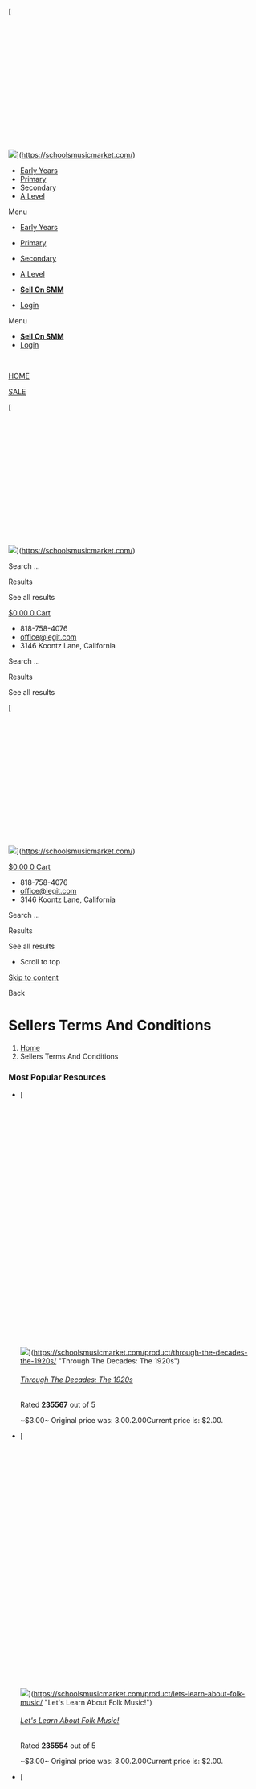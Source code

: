 [![](data:image/svg+xml,%3Csvg%20xmlns='http://www.w3.org/2000/svg'%20viewBox='0%200%20500%20250'%3E%3C/svg%3E)

![](https://schoolsmusicmarket.com/wp-content/uploads/2023/07/SMM-Logo.png)](https://schoolsmusicmarket.com/)

* [Early Years](https://schoolsmusicmarket.com/market/filter/year_group:87/)
* [Primary](https://schoolsmusicmarket.com/market/filter/year_group:88%2C89%2C90%2C91%2C92%2C93/)
* [Secondary](https://schoolsmusicmarket.com/market/filter/year_group:98%2C99%2C95%2C96%2C97/)
* [A Level](https://schoolsmusicmarket.com/market/filter/year_group:101%2C102/)

Menu

* [Early Years](https://schoolsmusicmarket.com/market/filter/year_group:87/)
* [Primary](https://schoolsmusicmarket.com/market/filter/year_group:88%2C89%2C90%2C91%2C92%2C93/)
* [Secondary](https://schoolsmusicmarket.com/market/filter/year_group:98%2C99%2C95%2C96%2C97/)
* [A Level](https://schoolsmusicmarket.com/market/filter/year_group:101%2C102/)

* [**Sell On SMM**](https://schoolsmusicmarket.com/sell-your-music-resources/)
* [Login](https://schoolsmusicmarket.com/login/)

Menu

* [**Sell On SMM**](https://schoolsmusicmarket.com/sell-your-music-resources/)
* [Login](https://schoolsmusicmarket.com/login/)

[](https://schoolsmusicmarket.com/cart/)

[](https://schoolsmusicmarket.com/wishlist/)

 [](https://schoolsmusicmarket.com/product/live-music-performance-venue-research-and-communication-presentation/)

[HOME](https://schoolsmusicmarket.com/seller-dashboard)

[SALE](https://schoolsmusicmarket.com/market/jsf/epro-products/sort/orderby%3Asales_number%3Border%3ADESC/)

[![](data:image/svg+xml,%3Csvg%20xmlns='http://www.w3.org/2000/svg'%20viewBox='0%200%20500%20250'%3E%3C/svg%3E)

![](https://schoolsmusicmarket.com/wp-content/uploads/2023/07/SMM-Logo.png)](https://schoolsmusicmarket.com/)

Search ...  

Results

See all results

[$0.00 0 Cart](#)

[](https://schoolsmusicmarket.com/seller-dashboard/)

* 818-758-4076
* office@legit.com
* 3146 Koontz Lane, California

Search ...  

Results

See all results

[![](data:image/svg+xml,%3Csvg%20xmlns='http://www.w3.org/2000/svg'%20viewBox='0%200%20500%20250'%3E%3C/svg%3E)

![](https://schoolsmusicmarket.com/wp-content/uploads/2023/07/SMM-Logo.png)](https://schoolsmusicmarket.com/)

[$0.00 0 Cart](#)

[](https://schoolsmusicmarket.com/seller-dashboard/)

* 818-758-4076
* office@legit.com
* 3146 Koontz Lane, California

Search ...  

Results

See all results

* Scroll to top
    

[Skip to content](#main)

Back

Sellers Terms And Conditions
============================

1. [Home](https://schoolsmusicmarket.com/)
2. Sellers Terms And Conditions

### Most Popular Resources

* [![](data:image/svg+xml,%3Csvg%20xmlns='http://www.w3.org/2000/svg'%20viewBox='0%200%20300%20300'%3E%3C/svg%3E)
    
    ![](https://schoolsmusicmarket.com/wp-content/uploads/2024/04/THE-1920S-750-x-500-px-300x300.png)](https://schoolsmusicmarket.com/product/through-the-decades-the-1920s/ "Through The Decades: The 1920s")
    
    ###### [Through The Decades: The 1920s](https://schoolsmusicmarket.com/product/through-the-decades-the-1920s/ "Through The Decades: The 1920s")
    
    Rated **235567** out of 5
    
    ~$3.00~ Original price was: $3.00.$2.00Current price is: $2.00.
    
* [![](data:image/svg+xml,%3Csvg%20xmlns='http://www.w3.org/2000/svg'%20viewBox='0%200%20300%20300'%3E%3C/svg%3E)
    
    ![](https://schoolsmusicmarket.com/wp-content/uploads/2024/04/FOLK-MUSIC-750-x-500-px-300x300.png)](https://schoolsmusicmarket.com/product/lets-learn-about-folk-music/ "Let's Learn About Folk Music!")
    
    ###### [Let's Learn About Folk Music!](https://schoolsmusicmarket.com/product/lets-learn-about-folk-music/ "Let's Learn About Folk Music!")
    
    Rated **235554** out of 5
    
    ~$3.00~ Original price was: $3.00.$2.00Current price is: $2.00.
    
* [![](data:image/svg+xml,%3Csvg%20xmlns='http://www.w3.org/2000/svg'%20viewBox='0%200%20300%20300'%3E%3C/svg%3E)
    
    ![](https://schoolsmusicmarket.com/wp-content/uploads/2024/04/JAZZ-MUSIC-750-x-500-px-300x300.png)](https://schoolsmusicmarket.com/product/lets-learn-about-jazz-music/ "Let's Learn About Jazz Music!")
    
    ###### [Let's Learn About Jazz Music!](https://schoolsmusicmarket.com/product/lets-learn-about-jazz-music/ "Let's Learn About Jazz Music!")
    
    Rated **235541** out of 5
    
    ~$3.00~ Original price was: $3.00.$2.00Current price is: $2.00.
    
* [![](data:image/svg+xml,%3Csvg%20xmlns='http://www.w3.org/2000/svg'%20viewBox='0%200%20300%20300'%3E%3C/svg%3E)
    
    ![](https://schoolsmusicmarket.com/wp-content/uploads/2024/04/BLUES-MUSIC-750-x-500-px-300x300.png)](https://schoolsmusicmarket.com/product/lets-learn-about-blues-music/ "Let's Learn About Blues Music!")
    
    ###### [Let's Learn About Blues Music!](https://schoolsmusicmarket.com/product/lets-learn-about-blues-music/ "Let's Learn About Blues Music!")
    
    Rated **235528** out of 5
    
    ~$3.00~ Original price was: $3.00.$2.00Current price is: $2.00.
    
* [![](data:image/svg+xml,%3Csvg%20xmlns='http://www.w3.org/2000/svg'%20viewBox='0%200%20300%20300'%3E%3C/svg%3E)
    
    ![](https://schoolsmusicmarket.com/wp-content/uploads/2024/04/COUNTRY-MUSIC-750-x-500-px-300x300.png)](https://schoolsmusicmarket.com/product/lets-learn-about-country-music/ "Let's Learn About Country Music!")
    
    ###### [Let's Learn About Country Music!](https://schoolsmusicmarket.com/product/lets-learn-about-country-music/ "Let's Learn About Country Music!")
    
    Rated **235515** out of 5
    
    ~$3.00~ Original price was: $3.00.$2.00Current price is: $2.00.
    

We'll send you everything you need to make this year's celebration unforgettable.

   

First Name 

Second Name 

Email 

School Type

Primary School Teacher Secondary School Teacher

Register For Free

### More From The Blog...

* ###### [Engaging Parents and the Community in Music Education](https://schoolsmusicmarket.com/engaging-parents-and-the-community-in-music-education/)
    
* ###### [Building Confidence and Performance Skills in Music Education](https://schoolsmusicmarket.com/building-confidence-and-performance-skills-in-music-education/)
    
* ###### [Utilising Online Resources and Apps in Music Education](https://schoolsmusicmarket.com/utilising-online-resources-and-apps-in-music-education/)
    

Welcome to Schools Music Market (referred to in this policy as “Schools Music Market,” “SMM,” “us,” “we,” or “our”). These Terms of Service (“Terms”) govern your relationship with SMM and provide important information about your legal rights.

By accessing and using our marketplace located at schoolsmusicmarket.com and related subdomains, you agree to abide by these Terms. Please read them carefully.

1. **Introduction**

1.1 SMM is an open platform that allows educators and creators to discover, buy, sell, and share original content for teaching and learning, classroom decor, and supplies (“Resources”). Resources may include electronically delivered files, digital products, streaming video, physical or used goods, and other product types. SMM reserves the right to withdraw Resources if they are deemed to be in breach of our terms. A Resource, together with its title, description, and other listing information, constitutes a “Resource Listing.” SMM does not own or sell Resources for or on behalf of Sellers.

2. **Purchases**

2.1 When making purchases on SMM, you are responsible for paying any amounts due, including applicable taxes. The list price for each item will be charged in GB Sterling. By placing an order, you represent and warrant that the billing information you’ve provided is accurate.

3. **Income Tax**

3.1 SMM does not pay income tax on your behalf to any tax authority. There is no withholding tax on any author royalty payments made by SMM to you. However, as a Seller, you may need to submit a tax return to the tax authorities to report and pay any income tax that may be due on your royalty payments.

4. **Sellers Outside Of The UK**

4.1 SMM permits the selling of Resources from outside the UK. As a Seller, you accept the responsibility to comply with the laws of the country you are located in. The SMM site supports multiple currencies for buyers, which is dependent on their IP address. However, the royalty you receive for each sale will be paid in the same currency as the price you have set for your Resource.

5. **Account Closure**

5.1 Closure by SMM: We may, at our discretion, close or suspend the Account of any Member at any time for any reason, with or without notice.

5.2 Closure by You: You have the right to close your SMM account at any time, without notice to us.

5.3 Effect of Account Closure: After your account is closed, you will no longer have access to your Account information, past purchases, uploaded Resources, and many of the features of our Services that require an Account. If you close your Account on your own, you can reopen it anytime by logging in again. If you would like SMM to close your Account permanently, please contact us.

5.4 If you’re a Seller, any Resources you’ve posted will no longer be searchable, and your Resource pages will not be available to Users. However, your paid Resources will remain accessible to the Accounts of Members who have previously purchased them.

6. **Discontinue Services**

6.1 We may change, suspend, or discontinue offering our Services at any time. Any suspension or discontinuation may result in the unavailability of your Account, Resources, and Content. We are not liable to you for any impact a change, suspension, or discontinuation may have, including the loss of access to purchased Resources or loss of income from the inability to sell Resources through our Services.

7. **Resource Licensing Policy**

7.1 License: Sellers own and maintain the intellectual property rights in their Resources and grant Members licenses to use such Resources. When you purchase a Resource, you are purchasing a license to use the Resource in accordance with the terms of this Resource Licensing Policy.

7.2 Individual License: An Individual License is a license that can only be assigned to a single specific individual user (“Assignee”) for their lifetime use. Individual Licenses are non-transferable and may not be used by or reallocated to a different Assignee. With an Individual License, the Seller grants the purchasing Member a non-exclusive, perpetual, irrevocable, non-transferable, non-sublicensable, worldwide, limited license to use the Resource for the purposes and under the conditions described below. Additional rights may be granted by the Seller.

7.3 Usage Permissions for Individual License:

7.3.1 Assign use of the Resource to one Assignee. Once an Assignee has been designated, the license cannot be used by any other individual, but additional licenses can be purchased as needed.

7.3.2 Use the Resource for personal, educational, and instructional purposes only (“Personal Use”). This includes using the Resource for personal study or teaching students.

7.3.3 Print and make copies of downloadable Resources as necessary for Personal Use. Copies may be made for students, classroom aides, and substitute teachers. Copies may also be made for review purposes by students’ parents, classroom observers, supervisors, or school administrators. Hard goods and video resources may not be copied, shared, or reproduced.

7.3.4 Deliver Resources electronically to Permitted Recipients. Resources may be electronically delivered to your students and, if necessary, their parent/caregiver. However, uploading Resources to websites, applications, shared drives, or other sites or services that enable access by anyone other than Permitted Recipients is prohibited.

7.3.5 Commercial Restrictions: You may not use the Resource, in whole or in part, for commercial purposes. This includes selling, using for advertising or marketing, or using in connection with a business or profit-making activity.

7.3.6 Sharing Restrictions: Except for electronic delivery to Permitted Recipients, you may not post or make the Resource available on any website, application, shared drive, or other sites or services.

7.4 Intellectual Property and Security:

7.4.1 All aspects of the Site and the Apps, including text, graphics, photographs, logos, videos, user interfaces, trademarks, computer code, and other content (collectively, “Site Assets”), are owned or controlled by SMM and are protected by intellectual property rights.

7.4.2 You may not use, reproduce, copy, modify, republish, perform, display, disassemble, reverse engineer, translate, or distribute Site Assets for any commercial purpose without explicit permission from SMM.

7.4.3 Prior to uploading any Content, you are responsible for ensuring that it does not contain or transmit viruses, malware, or other harmful software programs.

8. **Reporting Intellectual Property Violations:**

8.1 We respect the intellectual property rights of others and expect the same from our Sellers. Any material, information, communication, data, or anything else posted by a Seller must not infringe on the copyrights, trademarks, or patent rights of others. Sellers must ensure that their Resources are their original work or that they have a valid license or authorization to use any content created by someone else.

8.2 It is our policy to close the Accounts of Sellers who repeatedly or egregiously violate this policy.

9. **Marketplace Earnings and Payouts:**

9.1 Marketplace Earnings: When someone purchases a Seller’s Resource, the payment will be processed, and the royalties will be added to the Seller’s balance. Sellers can view their balance in the sales section of their vendor Dashboard.

9.2 Withdrawal of Balance: Sellers can manually withdraw their account balance to their designated payment method once it reaches the minimum withdrawal threshold specified by SMM. Withdrawal requests may be subject to processing fees or transaction charges imposed by the payment service provider.

9.3 Payment Schedule: SMM operates on a payment schedule, and Sellers can expect their earnings to be processed and paid out according to the schedule specified by SMM. However, please note that actual payment processing and transfer times may vary depending on the payment service provider and other external factors.

9.4 Taxes and Fees: Sellers are responsible for any taxes, fees, or other charges associated with their earnings from the marketplace. It is the Seller’s obligation to comply with all applicable tax laws and regulations, including reporting and payment of any taxes due on their earnings.

10. **Disclaimer of Warranty:**

10.1 SMM provides the marketplace and Services on an “as is” and “as available” basis. We make no representations or warranties of any kind, express or implied, regarding the accuracy, reliability, or availability of the Services or the Resources listed on the marketplace. Your use of the Services and Resources is at your own risk.

10.2 SMM does not warrant that the marketplace will meet your specific requirements, that the Services will be uninterrupted, timely, secure, or error-free, or that any errors or defects in the marketplace or Services will be corrected.

11. **Limitation of Liability:**

11.1 To the maximum extent permitted by applicable law, in no event shall SMM be liable for any indirect, incidental, special, consequential, or punitive damages, including but not limited to damages for loss of profits, goodwill, use, data, or other intangible losses, arising out of or in connection with your use of or inability to use the marketplace or Services.

11.2 SMM’s total liability to you for any claims arising out of or related to the marketplace or Services shall not exceed the total amount paid by you, if any, to SMM in the twelve (12) months prior to the event giving rise to such liability.

12. **Governing Law and Jurisdiction:**

12.1 These Terms and any disputes arising out of or in connection with them shall be governed by and construed in accordance with the laws of the United Kingdom.

12.2 Any legal actions or proceedings arising out of or relating to these Terms shall be brought exclusively in the courts of the United Kingdom, and you hereby consent to the personal jurisdiction of such courts.

Thank you for using Schools Music Market. We hope you find our platform beneficial for your educational needs. If you have any questions or concerns regarding these Terms, please contact us for further assistance.

Search for 

![](data:image/svg+xml,%3Csvg%20xmlns='http://www.w3.org/2000/svg'%20viewBox='0%200%20500%20250'%3E%3C/svg%3E)

![](https://schoolsmusicmarket.com/wp-content/uploads/2023/07/SMM-Logo.png)

[SALE](https://schoolsmusicmarket.com/market/jsf/epro-products/sort/orderby%3Asales_number%3Border%3ADESC/)

[LIST](https://www.schoolsmusicmarket.com/wishlist)

Browse Resources
----------------

Search ...   

Results

See all results

 [](https://schoolsmusicmarket.com/product/witch-note-halloween-music-worksheets/)

###### Browse By Year/Grade

[EYFS](https://schoolsmusicmarket.com/market/jsf/epro-products/tax/year_group:87/)

[Year 1 / K](https://schoolsmusicmarket.com/market/filter/year_group:88/)

[Year 2 / Grade 1](https://schoolsmusicmarket.com/market/filter/year_group:89/) 

[Year 3 / Grade 2](https://schoolsmusicmarket.com/market/filter/year_group:90/)

[Year 4/ Grade 3](https://schoolsmusicmarket.com/market/filter/year_group:91/)

[Year 5/ Grade 4](https://schoolsmusicmarket.com/market/filter/year_group:92/)

[Year 6 / Grade 5](https://schoolsmusicmarket.com/market/filter/year_group:93/)

[Year 7 / Grade 6](https://schoolsmusicmarket.com/market/filter/year_group:95/)

[Year 8 / Grade 7](https://schoolsmusicmarket.com/market/filter/year_group:96/)

[Year 9 / Grade 8](https://schoolsmusicmarket.com/market/filter/year_group:97/)

[Year 10 / Grade 9](https://schoolsmusicmarket.com/market/filter/year_group:98/)

[Year 11 / Grade 10](https://schoolsmusicmarket.com/market/filter/year_group:99/)

[Year 12 / Grade 11](https://schoolsmusicmarket.com/market/filter/year_group:101/)

[Year 13 / Grade 12](https://schoolsmusicmarket.com/market/filter/year_group:102/)

###### Browse For Occasion

[Back To School](https://schoolsmusicmarket.com/market/filter/occasions:236/)

[Black History Month](https://schoolsmusicmarket.com/market/filter/occasions:169/)

[Christmas](https://schoolsmusicmarket.com/market/filter/occasions:166/)

[Easter](https://schoolsmusicmarket.com/market/filter/occasions:167/)

[Halloween](https://schoolsmusicmarket.com/market/filter/occasions:170/)

[Thanksgiving](https://schoolsmusicmarket.com/market/filter/occasions:168/)

[World Music Day](https://schoolsmusicmarket.com/market/filter/occasions:165/)

###### Browse By Keyword

[Body Percussion](https://schoolsmusicmarket.com/market/filter/keyword:162/)

[Composition](https://schoolsmusicmarket.com/market/filter/keyword:158/)

[Genres](https://schoolsmusicmarket.com/market/filter/keyword:197/)

[Improvisation](https://schoolsmusicmarket.com/market/filter/keyword:159/)

[Musical Instruments](https://schoolsmusicmarket.com/market/filter/keyword:196/)

[Notation](https://schoolsmusicmarket.com/market/filter/keyword:160/)

[Pulse](https://schoolsmusicmarket.com/market/filter/keyword:157/)

[Rhythm](https://schoolsmusicmarket.com/market/filter/keyword:156/)

[Singing](https://schoolsmusicmarket.com/market/filter/keyword:164/)

[Tonality](https://schoolsmusicmarket.com/market/filter/keyword:163/)

[World Music](https://schoolsmusicmarket.com/market/filter/keyword:161/)

###### Resource Type

[Assessment & Revision](https://schoolsmusicmarket.com/market/filter/resourcetype:188/)

[Audio, Music & Video](https://schoolsmusicmarket.com/market/filter/resourcetype:190/)

[Displays](https://schoolsmusicmarket.com/market/filter/resourcetype:194/)

[Games & Quizzes](https://schoolsmusicmarket.com/market/filter/resourcetype:189/)

[Lesson Plans](https://schoolsmusicmarket.com/market/filter/resourcetype:191/)

[Worksheets](https://schoolsmusicmarket.com/market/filter/resourcetype:195/)

[Login](https://schoolsmusicmarket.com/login)

[Sign Up As A Buyer](https://schoolsmusicmarket.com/wp-login.php?action=register)

[Sign Up As A Seller](https://schoolsmusicmarket.com/sell-your-music-resources/)

[Vist Seller Dashboard](https://schoolsmusicmarket.com/seller-dashboard/)

[My Account](https://schoolsmusicmarket.com/my-account/)

[My Orders](https://schoolsmusicmarket.com/my-account/orders/)

[Downloads](https://schoolsmusicmarket.com/my-account/downloads/)

[Become A Seller](https://schoolsmusicmarket.com/sell-your-music-resources/)

[Upload New Resource](https://schoolsmusicmarket.com/seller-dashboard/edit-product/add/)

[Log Out](http://schoolsmusicmarket.com/wp-login.php?action=logout)

![fbpx](https://www.facebook.com/tr?id=694577338779269&ev=PageView&noscript=1)

We noticed you're visiting from United States (US). We've updated our prices to United States (US) dollar for your shopping convenience. [Use Pound sterling instead.](https://schoolsmusicmarket.com/sellers-terms-and-conditions/?currency=GBP) [Dismiss](#)